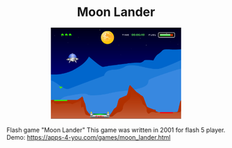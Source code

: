 <h1 align="center">Moon Lander</h1>
<p align="center">
  <img width="300" src="/screen.png" alt="moon_lander">
</p>
  
  
Flash game "Moon Lander"
This game was written in 2001 for flash 5 player. 
Demo: https://apps-4-you.com/games/moon_lander.html
